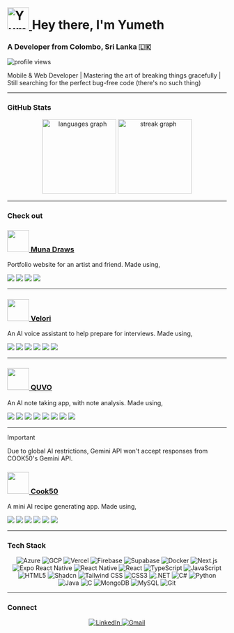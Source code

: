<h1 align="left">
  <a href="https://yumethw.vercel.app/">
    <img src="https://yumethw.vercel.app/logo.svg" alt="YumethW portfolio" width="50" />
  </a>
  Hey there, I'm Yumeth
</h1>
<h3 align="left">A Developer from Colombo, Sri Lanka 🇱🇰</h3>

<p align="left">
  <img src="https://komarev.com/ghpvc/?username=YumethW&label=Profile%20views&color=red&style=flat" alt="profile views" />
</p>

<p align="left">
  Mobile & Web Developer | Mastering the art of breaking things gracefully | Still searching for the perfect bug-free code (there's no such thing)
</p>

---

### GitHub Stats

<div align="center">
  <img src="https://github-readme-stats.vercel.app/api/top-langs?username=YumethW&locale=en&hide_title=false&layout=compact&card_width=320&langs_count=6&theme=radical&hide_border=false" height="170" alt="languages graph" />
  <img src="https://streak-stats.demolab.com?user=YumethW&locale=en&mode=daily&theme=radical&hide_border=false&border_radius=5" height="170" alt="streak graph" />
</div>

---

### Check out

<div align="left">
  <h3>
    <a href="https://muna-draws.vercel.app/">
      <img src="https://ik.imagekit.io/gagnugj0fl/tr:h-100,w-100/Logo.svg" width="50" />
      Muna Draws
    </a>
  </h3>
  
  <p>Portfolio website for an artist and friend. Made using,</p>
  <img src="https://img.shields.io/badge/Next.js-black?logo=next.js&logoColor=white" />
  <img src="https://img.shields.io/badge/JavaScript-F7DF1E?logo=javascript&logoColor=000" />
  <img src="https://img.shields.io/badge/Tailwind%20CSS-%2338B2AC.svg?logo=tailwind-css&logoColor=white" />
  <img src="https://img.shields.io/badge/Supabase-3FCF8E?logo=supabase&logoColor=fff" />
</div>

---

<div align="left">
  <h3>
    <a href="https://velori.vercel.app/">
      <img src="https://velori.vercel.app/logo.svg" width="50" />
      Velori
    </a>
  </h3>
  
  <p>An AI voice assistant to help prepare for interviews. Made using,</p>
  <img src="https://img.shields.io/badge/Next.js-black?logo=next.js&logoColor=white" />
  <img src="https://img.shields.io/badge/TypeScript-3178C6?logo=typescript&logoColor=fff" />
  <img src="https://img.shields.io/badge/shadcn%2Fui-000?logo=shadcnui&logoColor=fff" />
  <img src="https://img.shields.io/badge/Tailwind%20CSS-%2338B2AC.svg?logo=tailwind-css&logoColor=white" />
  <img src="https://img.shields.io/badge/Google%20Gemini-886FBF?logo=googlegemini&logoColor=fff" />
  <img src="https://img.shields.io/badge/Firebase-039BE5?logo=Firebase&logoColor=white" />
</div>

---

<div align="left">
  <h3>
    <a href="https://quvo-h5f5gubxdkdhetgq.southeastasia-01.azurewebsites.net">
      <img src="https://quvo-h5f5gubxdkdhetgq.southeastasia-01.azurewebsites.net/_next/image?url=%2Flogo.png&w=128&q=75" width="50" />
      QUVO
    </a>
  </h3>

  <p>An AI note taking app, with note analysis. Made using,</p>
  <img src="https://img.shields.io/badge/Next.js-black?logo=next.js&logoColor=white" />
  <img src="https://img.shields.io/badge/TypeScript-3178C6?logo=typescript&logoColor=fff" />
  <img src="https://img.shields.io/badge/shadcn%2Fui-000?logo=shadcnui&logoColor=fff" />
  <img src="https://img.shields.io/badge/Tailwind%20CSS-%2338B2AC.svg?logo=tailwind-css&logoColor=white" />
  <img src="https://img.shields.io/badge/Google%20Gemini-886FBF?logo=googlegemini&logoColor=fff" />
  <img src="https://img.shields.io/badge/Supabase-3FCF8E?logo=supabase&logoColor=fff" />
  <img src="https://img.shields.io/badge/Docker-2496ED?logo=Docker&logoColor=FFFFFF" />
  <img src="https://custom-icon-badges.demolab.com/badge/Microsoft%20Azure-0089D6?logo=msazure&logoColor=white" />
</div>

---

> [!IMPORTANT]
> Due to global AI restrictions, Gemini API won't accept responses from COOK50's Gemini API.

<div align="left">
  <h3>
    <a href="https://cook50-lac.vercel.app/">
      <img src="https://media.licdn.com/dms/image/v2/D4D2DAQFlXs14sNSHRw/profile-treasury-image-shrink_160_160/B4DZXX8EL2G8Ak-/0/1743084602909?e=1744624800&v=beta&t=SlRSz39b5reuJQ83cGTzlybi0DmXo4znRPVyA5-Ntbs" width="50" />
      Cook50
    </a>
  </h3>

  <p>A mini AI recipe generating app. Made using,</p>
  <img src="https://img.shields.io/badge/Next.js-black?logo=next.js&logoColor=white" />
  <img src="https://img.shields.io/badge/JavaScript-F7DF1E?logo=javascript&logoColor=000" />
  <img src="https://img.shields.io/badge/Tailwind%20CSS-%2338B2AC.svg?logo=tailwind-css&logoColor=white" />
  <img src="https://img.shields.io/badge/Google%20Gemini-886FBF?logo=googlegemini&logoColor=fff" />
  <img src="https://img.shields.io/badge/.NET-512BD4?logo=dotnet&logoColor=fff" />
  <img src="https://custom-icon-badges.demolab.com/badge/Microsoft%20Azure-0089D6?logo=msazure&logoColor=white" />
</div>

---

### Tech Stack

<div align="center">
  <img src="https://custom-icon-badges.demolab.com/badge/Microsoft%20Azure-0089D6?style=for-the-badge&logo=msazure&logoColor=white" alt="Azure" />
  <img src="https://img.shields.io/badge/GCP-4285F4?style=for-the-badge&logo=googlecloud&logoColor=white" alt="GCP" />
  <img src="https://img.shields.io/badge/Vercel-000000?style=for-the-badge&logo=Vercel&logoColor=FFFFFF" alt="Vercel" />
  <img src="https://img.shields.io/badge/Firebase-039BE5?style=for-the-badge&logo=Firebase&logoColor=white" alt="Firebase" />
  <img src="https://img.shields.io/badge/Supabase-3FCF8E?style=for-the-badge&logo=Supabase&logoColor=white" alt="Supabase" />
  <img src="https://img.shields.io/badge/Docker-2CA5E0?style=for-the-badge&logo=docker&logoColor=white" alt="Docker" />
  <img src="https://img.shields.io/badge/next.js-000000?style=for-the-badge&logo=nextdotjs&logoColor=white" alt="Next.js" />
  <img src="https://img.shields.io/badge/Expo-000020?style=for-the-badge&logo=expo&logoColor=fff" alt="Expo React Native" />
  <img src="https://img.shields.io/badge/React_Native-%2320232a.svg?style=for-the-badge&logo=react&logoColor=%2361DAFB" alt="React Native" />
  <img src="https://img.shields.io/badge/React-20232A?style=for-the-badge&logo=react&logoColor=61DAFB" alt="React" />
  <img src="https://img.shields.io/badge/TypeScript-007ACC?style=for-the-badge&logo=typescript&logoColor=white" alt="TypeScript" />
  <img src="https://img.shields.io/badge/JavaScript-F7DF1E?style=for-the-badge&logo=javascript&logoColor=black" alt="JavaScript" />
  <img src="https://img.shields.io/badge/HTML5-E34F26?style=for-the-badge&logo=html5&logoColor=white" alt="HTML5" />
  <img src="https://img.shields.io/badge/shadcn%2Fui-000?style=for-the-badge&logo=shadcnui&logoColor=fff" alt="Shadcn" />
  <img src="https://img.shields.io/badge/Tailwind%20CSS-06B6D4?style=for-the-badge&logo=tailwindcss&logoColor=white" alt="Tailwind CSS" />
  <img src="https://img.shields.io/badge/CSS3-1572B6?style=for-the-badge&logo=css3&logoColor=white" alt="CSS3" />
  <img src="https://img.shields.io/badge/.NET-512BD4?style=for-the-badge&logo=dotnet&logoColor=white" alt=".NET" />
  <img src="https://img.shields.io/badge/C%23-239120?style=for-the-badge&logo=csharp&logoColor=white" alt="C#" />
  <img src="https://img.shields.io/badge/Python-3776AB?style=for-the-badge&logo=python&logoColor=white" alt="Python" />
  <img src="https://img.shields.io/badge/Java-FF0000?style=for-the-badge&logo=openjdk&logoColor=white" alt="Java" />
  <img src="https://img.shields.io/badge/C-A8B9CC?style=for-the-badge&logo=c&logoColor=white" alt="C" />
  <img src="https://img.shields.io/badge/MongoDB-4EA94B?style=for-the-badge&logo=mongodb&logoColor=white" alt="MongoDB" />
  <img src="https://img.shields.io/badge/MySQL-005C84?style=for-the-badge&logo=mysql&logoColor=white" alt="MySQL" />
  <img src="https://img.shields.io/badge/Git-F05032?style=for-the-badge&logo=git&logoColor=white" alt="Git" />
</div>

---

### Connect

<div align="center">
  <a href="https://lk.linkedin.com/in/yumeth-weerasekera" target="_blank">
    <img src="https://img.shields.io/badge/LinkedIn-0077B5?style=for-the-badge&logo=linkedin&logoColor=white" alt="LinkedIn" />
  </a>
  <a href="mailto:yumethw@gmail.com">
    <img src="https://img.shields.io/badge/Gmail-D14836?style=for-the-badge&logo=gmail&logoColor=white" alt="Gmail" />
  </a>
</div>
